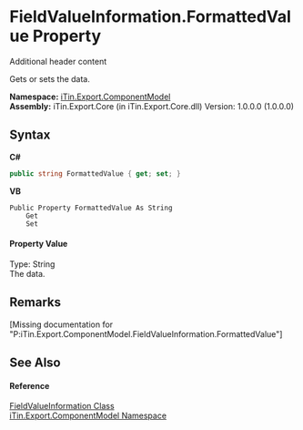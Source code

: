 # FieldValueInformation.FormattedValue Property 
Additional header content 

Gets or sets the data.

**Namespace:**&nbsp;<a href="N_iTin_Export_ComponentModel">iTin.Export.ComponentModel</a><br />**Assembly:**&nbsp;iTin.Export.Core (in iTin.Export.Core.dll) Version: 1.0.0.0 (1.0.0.0)

## Syntax

**C#**<br />
``` C#
public string FormattedValue { get; set; }
```

**VB**<br />
``` VB
Public Property FormattedValue As String
	Get
	Set
```


#### Property Value
Type: String<br />The data.

## Remarks
\[Missing <remarks> documentation for "P:iTin.Export.ComponentModel.FieldValueInformation.FormattedValue"\]

## See Also


#### Reference
<a href="T_iTin_Export_ComponentModel_FieldValueInformation">FieldValueInformation Class</a><br /><a href="N_iTin_Export_ComponentModel">iTin.Export.ComponentModel Namespace</a><br />